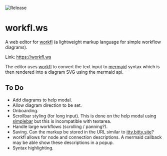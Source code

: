 ![Release](https://img.shields.io/badge/release-alpha-%23028CC3.svg)

# workfl.ws

A web editor for [workfl](https://github.com/Dullage/workfl) (a lightweight markup language for simple workflow diagrams).

Link: <https://workfl.ws>

The editor uses [workfl](https://github.com/Dullage/workfl) to convert the text input to [mermaid](https://mermaidjs.github.io/) syntax which is then rendered into a diagram SVG using the mermaid api.

## To Do

* Add diagrams to help modal.
* Allow diagram direction to be set.
* Onboarding.
* Scrollbar styling (for long input). This is done on the help modal using [simplebar](https://github.com/Grsmto/simplebar) but this is incompatible with textarea.
* Handle large workflows (scrolling / panning?).
* Saving. Can the markup be stored in the URL similar to [itty.bitty.site](http://link.dullage.com/21a98)?
* workfl allows for node and connection descriptions. A mermaid callback may be able show these descriptions in a popup.
* Syntax highlighting.
